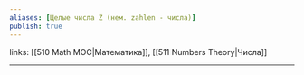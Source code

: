 ```yaml
---
aliases: [Целые числа Z (нем. zahlen - числа)]
publish: true
---
```

links: [[510 Math MOC|Математика]], [[511 Numbers Theory|Числа]]

---
